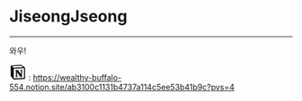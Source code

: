 # JiseongJseong
 
---
와우!

<img src="sources/Notion_app_logo.png" width="30" height="30"> : https://wealthy-buffalo-554.notion.site/ab3100c1131b4737a114c5ee53b41b9c?pvs=4

